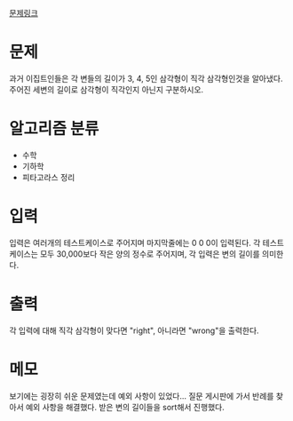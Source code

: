 [문제링크](https://www.acmicpc.net/problem/4153)

# 문제
과거 이집트인들은 각 변들의 길이가 3, 4, 5인 삼각형이 직각 삼각형인것을 알아냈다. 주어진 세변의 길이로 삼각형이 직각인지 아닌지 구분하시오.

# 알고리즘 분류
+ 수학
+ 기하학
+ 피타고라스 정리

# 입력
입력은 여러개의 테스트케이스로 주어지며 마지막줄에는 0 0 0이 입력된다. 각 테스트케이스는 모두 30,000보다 작은 양의 정수로 주어지며, 각 입력은 변의 길이를 의미한다.

# 출력
각 입력에 대해 직각 삼각형이 맞다면 "right", 아니라면 "wrong"을 출력한다.

# 메모
보기에는 굉장히 쉬운 문제였는데 예외 사항이 있었다...
질문 게시판에 가서 반례를 찾아서 예외 사항을 해결했다. 
받은 변의 길이들을 sort해서 진행했다.
